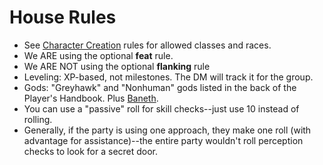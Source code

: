 # House Rules
- See [Character Creation](build.md) rules for allowed classes and races.
- We ARE using the optional **feat** rule. 
- We ARE NOT using the optional **flanking** rule
- Leveling: XP-based, not milestones. The DM will track it for the group.
- Gods: "Greyhawk" and "Nonhuman" gods listed in the back of the Player's Handbook. Plus [Baneth](baneth.md).
- You can use a "passive" roll for skill checks--just use 10 instead of rolling.
- Generally, if the party is using one approach, they make one roll (with advantage for assistance)--the entire party wouldn't roll perception checks to look for a secret door.
